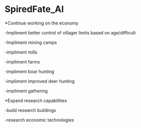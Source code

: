 # SpiredFate_AI

*Continue working on the economy
 
 -Impliment better control of villager limits based on age/difficult
 
 -Impliment mining camps
 
 -impliment mills
 
 -impliment farms
 
 -impliment boar hunting
 
 -impliment improved deer hunting
 
 -impliment gathering
 

*Expand research capabilities
 
 -build research buildings
 
 -research economic technologies

